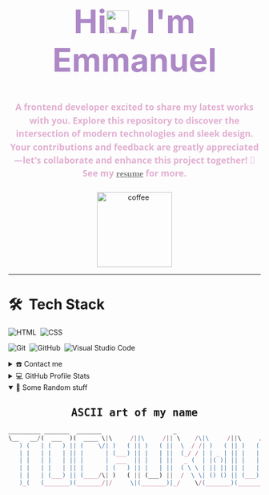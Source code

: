 <div align="center">
<h1 align="center" style="font-size: 4rem; color: #AD88C6;">Hi<img src="https://raw.githubusercontent.com/Tarikul-Islam-Anik/Animated-Fluent-Emojis/master/Emojis/Hand%20gestures/Waving%20Hand%20Medium-Dark%20Skin%20Tone.png" alt="Waving Hand Medium-Dark Skin Tone" width="45" />, I'm Emmanuel</h1>
<h4 style="font-size: 1.1rem; color: #E1AFD1; font-family: open sans; line-height: 1.5; text-align: center">A frontend developer excited to share my latest works with you. Explore this repository to discover the intersection of modern technologies and sleek design. Your contributions and feedback are greatly appreciated—let's collaborate and enhance this project together! 🚀<br>See my <a href="#" target="_blank" style="color: #888; font-family: consolas">resume</a> for more.</h4>
</div>

<div align="center">
  <img src="https://user-images.githubusercontent.com/74038190/216120974-24a76b31-7f39-41f1-a38f-b3c1377cc612.png" width="150"
       alt="coffee" />
</div>

---

# 🛠 &nbsp;Tech Stack

![HTML](https://img.shields.io/badge/-HTML-05122A?style=plastic&logo=HTML5)&nbsp;
![CSS](https://img.shields.io/badge/-CSS-05122A?style=plastic&logo=CSS3&logoColor=1572B6)
<!--![JavaScript](https://img.shields.io/badge/-JavaScript-05122A?style=plastic&logo=javascript)&nbsp;
![React](https://img.shields.io/badge/-React-05122A?style=plastic&logo=react)&nbsp;
![TailwindCSS](https://img.shields.io/badge/-tailwindcss-05122a?style=plastic&logo=tailwind-css)\
![Python](https://img.shields.io/badge/-Python-05122A?style=plastic&logo=python)&nbsp;-->
![Git](https://img.shields.io/badge/-Git-05122A?style=plastic&logo=git)&nbsp;
![GitHub](https://img.shields.io/badge/-GitHub-05122A?style=plastic&logo=github)&nbsp;
![Visual Studio Code](https://img.shields.io/badge/-Visual%20Studio%20Code-05122A?style=plastic&logo=visual-studio-code&logoColor=007ACC)

<details>
  <summary>☎️ Contact me</summary>
<div>
  <samp>
    <h2 align="center">you can reach me on:</h2>
    <p align="center">
      <br/>
      <a href="https://web.facebook.com/Tobechukwu.4.God" target="_blank"><img align="center"
         src="https://img.shields.io/badge/facebook-EA4335?style=plastic&logo=facebook&logoColor=white&color=%233b5998
         "
         alt="LinkedIn" height="30"/></a>
      <a href="mailto:ntmark2004@gmail.com" target="_blank"><img align="center"
         src="https://img.shields.io/badge/GMAIL-EA4335?style=plastic&logo=gmail&logoColor=white&color=%23c71610
         "
         alt="Gmail" height="30"/></a>
    </p>
  <p align="center">
      <a href="https://x.com/xcodes_tech" target="_blank"><img align="center"
         src="https://img.shields.io/twitter/url?url=https%3A%2F%2Fx.com%2Fxcodes_tech&style=plastic&logo=X&logoColor=white&label=Follow&labelColor=%23111&color=%23eee"
         alt="twitter" height="30"/></a><br></p>
        </samp>
</div>
</details>

<details> 
  <summary>💻 GitHub Profile Stats</summary>
  <div>
  <samp>
    <h2 align="center"> Github stats </h2>
      <br/>
    <details open>
  <summary><h3>Languages</h3></summary>
            <p align="center">
            <img src="https://github-readme-stats.vercel.app/api/top-langs/?username=simplex-t&langs_count=6&theme=gruvbox&layout=compact&hide_border=true" alt="simplex-t :: overall top Langs"/>
      </p>
        <p align="center">
          <img width="45%" src="https://github-profile-summary-cards.vercel.app/api/cards/repos-per-language?username=simplex-t&theme=gruvbox&layout=compact&hide_border=true"
          alt="simplex-t :: Top Langs by repo" />
          <img width="45%" src="https://github-profile-summary-cards.vercel.app/api/cards/most-commit-language?username=simplex-t&theme=gruvbox&layout=compact&hide_border=true"
          alt="simplex-t :: Top Langs by commit" />
        </p>
</details>
    <details open>
  <summary><h3>statistics</h3></summary>
        <p align="center">
          <img width="49.5%" src="https://github-readme-stats.vercel.app/api?username=simplex-t&show_icons=true&theme=gruvbox&hide_border=true" />
          <img width="49.5%" src="https://github-readme-streak-stats.herokuapp.com/?user=simplex-t&theme=gruvbox&hide_border=true" />
       </p>
     <br>
     </samp>
  </div>    
 </details>
  
<details open>
  <summary>🤪 Some Random stuff</summary>
<div>
<samp>
<h2 align="center"> ASCII art of my name </h2>
</samp>
</div>

```javascript
_________ _______  _______                    _
\__   __/(  ___  )(  ____ \|\     /||\     /|| \    /\|\     /||\     /|
   ) (   | (   ) || (    \/| )   ( || )   ( ||  \  / /| )   ( || )   ( |
   | |   | |   | || |      | (___) || |   | ||  (_/ / | | _ | || |   | |
   | |   | |   | || |      |  ___  || |   | ||   _ (  | |( )| || |   | |
   | |   | |   | || |      | (   ) || |   | ||  ( \ \ | || || || |   | |
   | |   | (___) || (____/\| )   ( || (___) ||  /  \ \| () () || (___) |
   )_(   (_______)(_______/|/     \|(_______)|_/    \/(_______)(_______)
```

</details>
